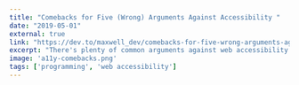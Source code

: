 ```yaml
---
title: "Comebacks for Five (Wrong) Arguments Against Accessibility "
date: "2019-05-01"
external: true
link: "https://dev.to/maxwell_dev/comebacks-for-five-wrong-arguments-against-accessibility-5g5j"
excerpt: "There's plenty of common arguments against web accessibility that are dead wrong. Here are five of them with some ready-to-go counterarguments."
image: 'a11y-comebacks.png'
tags: ['programming', 'web accessibility']
---
```

